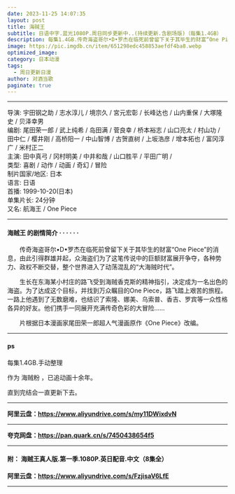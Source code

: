 ```yaml
---
date: 2023-11-25 14:07:35
layout: post
title: 海贼王
subtitle: 日语中字.蓝光1080P.周日同步更新中..(持续更新.含剧场版)（每集1.4GB）
description: 每集1.4GB.传奇海盗哥尔•D•罗杰在临死前曾留下关于其毕生的财富“One Piece”的消息，由此引得群雄并起，众海盗们为了这笔传说中的巨额财富展开争夺，各种势力、政权不断交替，整个世界进入了动荡混乱的“大海贼时代”...
image: https://pic.imgdb.cn/item/651298edc458853aefdf4ba8.webp
optimized_image: 
category: 日本动漫
tags:
  - 周日更新日漫
author: 对酒当歌
paginate: true
---
```



---

导演: 宇田钢之助 / 志水淳儿 / 境宗久 / 宮元宏彰 / 长峰达也 / 山内重保 / 大塚隆史 / 贝泽幸男  
编剧: 尾田荣一郎 / 武上纯希 / 岛田满 / 菅良幸 / 桥本裕志 / 山口亮太 / 村山功 / 田中仁 / 樱井刚 / 高桥阳一 / 中山智博 / 古贺直树 / 上坂浩彦 / 增本拓也 / 富冈淳广 / 米村正二  
主演: 田中真弓 / 冈村明美 / 中井和哉 / 山口胜平 / 平田广明 /  
类型: 喜剧 / 动作 / 动画 / 奇幻 / 冒险  
制片国家/地区: 日本  
语言: 日语  
首播: 1999-10-20(日本)  
单集片长: 24分钟  
又名: 航海王 / One Piece  

---

#### 海贼王 的剧情简介  · · · · · ·

　　传奇海盗哥尔•D•罗杰在临死前曾留下关于其毕生的财富“One Piece”的消息，由此引得群雄并起，众海盗们为了这笔传说中的巨额财富展开争夺，各种势力、政权不断交替，整个世界进入了动荡混乱的“大海贼时代”。

　　生长在东海某小村庄的路飞受到海贼香克斯的精神指引，决定成为一名出色的海盗。为了达成这个目标，并找到万众瞩目的One Piece，路飞踏上艰苦的旅程。一路上他遇到了无数磨难，也结识了索隆、娜美、乌索普、香吉、罗宾等一众性格各异的好友。他们携手一同展开充满传奇色彩的大冒险……

　　片根据日本漫画家尾田荣一郎超人气漫画原作《One Piece》改编。

---

#### ps

每集1.4GB.手动整理

作为 海贼粉 ，已追动画十余年。

直到完结会一直更新下去。

---

**阿里云盘：<https://www.aliyundrive.com/s/my11DWixdvN>**

---

**夸克网盘：<https://pan.quark.cn/s/7450438654f5>**

---

#### 附： **海贼王真人版.第一季.1080P.英日配音.中文（8集全）**

**阿里云盘：<https://www.aliyundrive.com/s/FzjisaV6LfE>**

---
